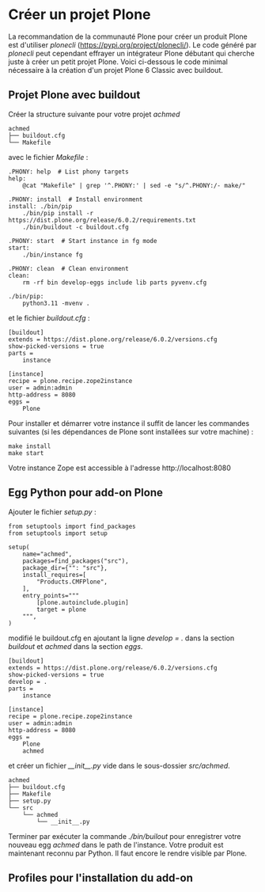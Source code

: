 # Créer un projet Plone

La recommandation de la communauté Plone pour créer un produit Plone est d'utiliser _plonecli_ (https://pypi.org/project/plonecli/). Le code généré par _plonecli_ peut cependant effrayer un intégrateur Plone débutant qui cherche juste à créer un petit projet Plone. Voici ci-dessous le code minimal nécessaire à la création d'un projet Plone 6 Classic avec buildout.

## Projet Plone avec buildout

Créer la structure suivante pour votre projet _achmed_

    achmed
    ├── buildout.cfg
    └── Makefile

avec le fichier _Makefile_ :

    .PHONY: help  # List phony targets
    help:
        @cat "Makefile" | grep '^.PHONY:' | sed -e "s/^.PHONY:/- make/"

    .PHONY: install  # Install environment
    install: ./bin/pip
        ./bin/pip install -r https://dist.plone.org/release/6.0.2/requirements.txt
        ./bin/buildout -c buildout.cfg

    .PHONY: start  # Start instance in fg mode
    start:
        ./bin/instance fg

    .PHONY: clean  # Clean environment
    clean:
        rm -rf bin develop-eggs include lib parts pyvenv.cfg

    ./bin/pip:
        python3.11 -mvenv .

et le fichier _buildout.cfg_ :

    [buildout]
    extends = https://dist.plone.org/release/6.0.2/versions.cfg
    show-picked-versions = true
    parts =
        instance

    [instance]
    recipe = plone.recipe.zope2instance
    user = admin:admin
    http-address = 8080
    eggs =
        Plone

Pour installer et démarrer votre instance il suffit de lancer les commandes suivantes (si les dépendances de Plone sont installées sur votre machine) :

```shell
make install
make start
```

Votre instance Zope est accessible à l'adresse http://localhost:8080

## Egg Python pour add-on Plone

Ajouter le fichier _setup.py_ :

    from setuptools import find_packages
    from setuptools import setup

    setup(
        name="achmed",
        packages=find_packages("src"),
        package_dir={"": "src"},
        install_requires=[
            "Products.CMFPlone",
        ],
        entry_points="""
            [plone.autoinclude.plugin]
            target = plone
        """,
    )

modifié le buildout.cfg en ajoutant la ligne _develop = ._ dans la section _buildout_ et _achmed_ dans la section _eggs_.

    [buildout]
    extends = https://dist.plone.org/release/6.0.2/versions.cfg
    show-picked-versions = true
    develop = .
    parts =
        instance

    [instance]
    recipe = plone.recipe.zope2instance
    user = admin:admin
    http-address = 8080
    eggs =
        Plone
        achmed

et créer un fichier _\_\_init\_\_.py_ vide dans le sous-dossier _src/achmed_.

    achmed
    ├── buildout.cfg
    ├── Makefile
    ├── setup.py
    └── src
        └── achmed
            └── __init__.py

Terminer par exécuter la commande _./bin/builout_ pour enregistrer votre nouveau egg _achmed_ dans le path de l'instance.
Votre produit est maintenant reconnu par Python. Il faut encore le rendre visible par Plone.

## Profiles pour l'installation du add-on
